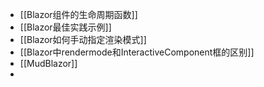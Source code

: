 - [[Blazor组件的生命周期函数]]
- [[Blazor最佳实践示例]]
- [[Blazor如何手动指定渲染模式]]
- [[Blazor中rendermode和InteractiveComponent框的区别]]
- [[MudBlazor]]
- 

